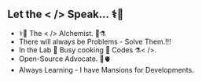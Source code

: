 ## Let the < /> Speak... ⚕️🧬

- ⚕️🧬 The < /> Alchemist. 🧪⚗️
- There will always be Problems - Solve Them.!!!
- In the Lab 🧪  Busy cooking 🧫 Codes ⚗️< />.
- Open-Source Advocate. 💜🫀
- Always Learning - I have Mansions for Developments.


<!--
\\💡In the Beginning, PaPaGuy wrote beautiful Codes < /> 💜❤️ \\

**PaPaGuyCodes/papaguycodes** is a ✨ _special_ ✨ repository because its `README.md` (this file) appears on your GitHub profile.

Here are some ideas to get you started:

- 🔭 I’m currently working on ...
- 🌱 I’m currently learning ...
- 👯 I’m looking to collaborate on ...
- 🤔 I’m looking for help with ...
- 💬 Ask me about ...
- 📫 How to reach me: ...
- 😄 Pronouns: ...
- ⚡ Fun fact: ...

\\ 💡✌🏾 In the End, He made them Open-Source 💜❤️ \\
-->
